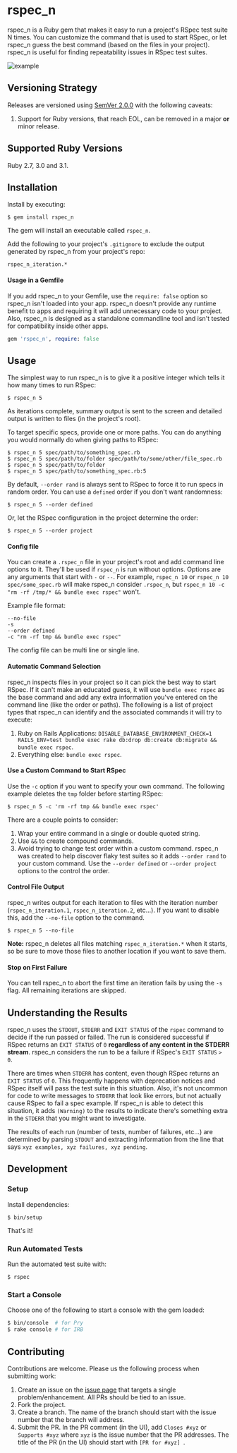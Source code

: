 # rspec_n

rspec_n is a Ruby gem that makes it easy to run a project's RSpec test suite N times. You can customize the command that is used to start RSpec, or let rspec_n guess the best command (based on the files in your project). rspec_n is useful for finding repeatability issues in RSpec test suites.

![example](https://user-images.githubusercontent.com/2053901/53691471-c6956880-3d4c-11e9-8248-68bbb4c24786.png)

## Versioning Strategy

Releases are versioned using [SemVer 2.0.0](https://semver.org/spec/v2.0.0.html) with the following caveats:

1. Support for Ruby versions, that reach EOL, can be removed in a major **or** minor release.

## Supported Ruby Versions

Ruby 2.7, 3.0 and 3.1.

## Installation

Install by executing:

    $ gem install rspec_n

The gem will install an executable called `rspec_n`.

Add the following to your project's `.gitignore` to exclude the output generated by rspec_n from your project's repo:

    rspec_n_iteration.*

#### Usage in a Gemfile

If you add rspec_n to your Gemfile, use the `require: false` option so rspec_n isn't loaded into your app. rspec_n doesn't provide any runtime benefit to apps and requiring it will add unnecessary code to your project. Also, rspec_n is designed as a standalone commandline tool and isn't tested for compatibility inside other apps.

```ruby
gem 'rspec_n', require: false
```

## Usage

The simplest way to run rspec_n is to give it a positive integer which tells it how many times to run RSpec:

    $ rspec_n 5

As iterations complete, summary output is sent to the screen and detailed output is written to files (in the project's root).

To target specific specs, provide one or more paths. You can do anything you would normally do when giving paths to RSpec:

    $ rspec_n 5 spec/path/to/something_spec.rb
    $ rspec_n 5 spec/path/to/folder spec/path/to/some/other/file_spec.rb
    $ rspec_n 5 spec/path/to/folder
    $ rspec_n 5 spec/path/to/something_spec.rb:5

By default, `--order rand` is always sent to RSpec to force it to run specs in random order. You can use a `defined` order if you don't want randomness:

    $ rspec_n 5 --order defined

Or, let the RSpec configuration in the project determine the order:

    $ rspec_n 5 --order project

#### Config file

You can create a `.rspec_n` file in your project's root and add command line options to it. They'll be used if `rspec_n` is run without options. Options are any arguments that start with `-` or `--`. For example, `rspec_n 10` or `rspec_n 10 spec/some_spec.rb` will make rspec_n consider `.rspec_n`, but `rspec_n 10 -c "rm -rf /tmp/* && bundle exec rspec"` won't.

Example file format:

```
--no-file
-s
--order defined
-c "rm -rf tmp && bundle exec rspec"
```

The config file can be multi line or single line.

#### Automatic Command Selection

rspec_n inspects files in your project so it can pick the best way to start RSpec. If it can't make an educated guess, it will use `bundle exec rspec` as the base command and add any extra information you've entered on the command line (like the order or paths). The following is a list of project types that rspec_n can identify and the associated commands it will try to execute:

1. Ruby on Rails Applications: `DISABLE_DATABASE_ENVIRONMENT_CHECK=1 RAILS_ENV=test bundle exec rake db:drop db:create db:migrate && bundle exec rspec`.
2. Everything else: `bundle exec rspec`.

#### Use a Custom Command to Start RSpec

Use the `-c` option if you want to specify your own command. The following example deletes the `tmp` folder before starting RSpec:

    $ rspec_n 5 -c 'rm -rf tmp && bundle exec rspec'

There are a couple points to consider:

1. Wrap your entire command in a single or double quoted string.
1. Use `&&` to create compound commands.
1. Avoid trying to change test order within a custom command. rspec_n was created to help discover flaky test suites so it adds `--order rand` to your custom command. Use the `--order defined` or `--order project` options to the control the order. 

#### Control File Output

rspec_n writes output for each iteration to files with the iteration number (`rspec_n_iteration.1`, `rspec_n_iteration.2`, etc...). If you want to disable this, add the `--no-file` option to the command.

    $ rspec_n 5 --no-file

**Note:** rspec_n deletes all files matching `rspec_n_iteration.*` when it starts, so be sure to move those files to another location if you want to save them.

#### Stop on First Failure

You can tell rspec_n to abort the first time an iteration fails by using the `-s` flag. All remaining iterations are skipped.

## Understanding the Results

rspec_n uses the `STDOUT`, `STDERR` and `EXIT STATUS` of the `rspec` command to decide if the run passed or failed. The run is considered successful if RSpec returns an `EXIT STATUS` of `0` **regardless of any content in the STDERR stream**. rspec_n considers the run to be a failure if RSpec's `EXIT STATUS` `> 0`.

There are times when `STDERR` has content, even though RSpec returns an `EXIT STATUS` of `0`. This frequently happens with deprecation notices and RSpec itself will pass the test suite in this situation. Also, it's not uncommon for code to write messages to `STDERR` that look like errors, but not actually cause RSpec to fail a spec example. If rspec_n is able to detect this situation, it adds `(Warning)` to the results to indicate there's something extra in the `STDERR` that you might want to investigate.

The results of each run (number of tests, number of failures, etc...) are determined by parsing `STDOUT` and extracting information from the line that says `xyz examples, xyz failures, xyz pending`.

## Development

### Setup

Install dependencies:

    $ bin/setup

That's it!

### Run Automated Tests

Run the automated test suite with:

    $ rspec

### Start a Console

Choose one of the following to start a console with the gem loaded:

```bash
$ bin/console  # for Pry
$ rake console # for IRB
```

## Contributing

Contributions are welcome. Please us the following process when submitting work:

1. Create an issue on the [issue page](https://github.com/roberts1000/rspec_n/issues) that targets a single problem/enhancement. All PRs should be tied to an issue.
1. Fork the project.
1. Create a branch. The name of the branch should start with the issue number that the branch will address.
1. Submit the PR. In the PR comment (in the UI), add `Closes #xyz` or `Supports #xyz` where `xyz` is the issue number that the PR addresses. The title of the PR (in the UI) should start with `[PR for #xyz] `.
